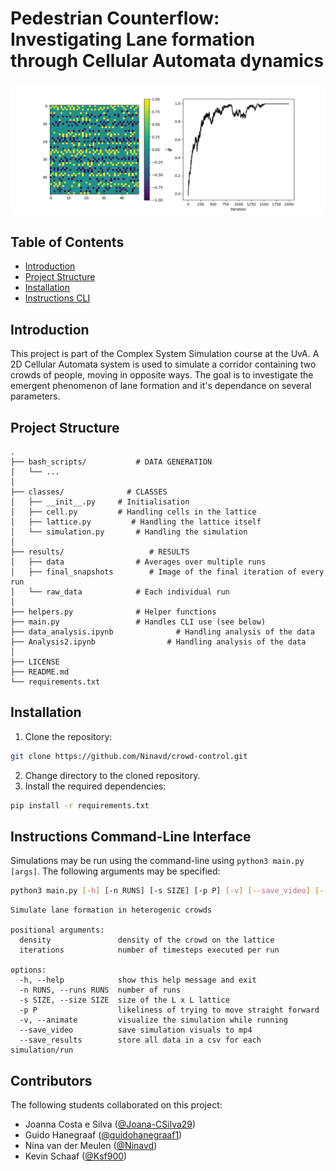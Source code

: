 # Pedestrian Counterflow: Investigating Lane formation through Cellular Automata dynamics

![Image](finalsnapshot_example.png)

## Table of Contents

* [Introduction](#introduction)
* [Project Structure](#project-structure)
* [Installation](#installation)
* [Instructions CLI](#instructions-command-line-interface)

## Introduction

This project is part of the Complex System Simulation course at the UvA. A 2D Cellular Automata system is used to simulate a corridor containing two crowds of people, moving in opposite ways. The goal is to investigate the emergent phenomenon of lane formation and it's dependance on several parameters. 

## Project Structure

```
.
├── bash_scripts/           # DATA GENERATION
│   └── ...
│
├── classes/              # CLASSES
│   ├── __init__.py     # Initialisation
│   ├── cell.py         # Handling cells in the lattice
│   ├── lattice.py         # Handling the lattice itself
│   └── simulation.py       # Handling the simulation
│
├── results/                   # RESULTS
│   ├── data                # Averages over multiple runs
│   ├── final_snapshots        # Image of the final iteration of every run
│   └── raw_data            # Each individual run 
│   
├── helpers.py              # Helper functions
├── main.py                 # Handles CLI use (see below)
├── data_analysis.ipynb              # Handling analysis of the data
├── Analysis2.ipynb                # Handling analysis of the data
│
├── LICENSE
├── README.md
└── requirements.txt
```

## Installation

1. Clone the repository:
```bash
git clone https://github.com/Ninavd/crowd-control.git
```
2. Change directory to the cloned repository.
3. Install the required dependencies:
```bash
pip install -r requirements.txt
```

## Instructions Command-Line Interface

Simulations may be run using the command-line using `python3 main.py [args]`. The following arguments may be specified:

```bash
python3 main.py [-h] [-n RUNS] [-s SIZE] [-p P] [-v] [--save_video] [--save_results] density iterations
```

```
Simulate lane formation in heterogenic crowds

positional arguments:
  density               density of the crowd on the lattice
  iterations            number of timesteps executed per run

options:
  -h, --help            show this help message and exit
  -n RUNS, --runs RUNS  number of runs
  -s SIZE, --size SIZE  size of the L x L lattice
  -p P                  likeliness of trying to move straight forward
  -v, --animate         visualize the simulation while running
  --save_video          save simulation visuals to mp4
  --save_results        store all data in a csv for each simulation/run
```

## Contributors 
The following students collaborated on this project:
- Joanna Costa e Silva ([@Joana-CSilva29](https://github.com/Joana-CSilva29))
- Guido Hanegraaf ([@guidohanegraaf1](https://github.com/guidohanegraaf1))
- Nina van der Meulen ([@Ninavd](https://github.com/Ninavd))
- Kevin Schaaf ([@Ksf900](https://github.com/Ksf900))

